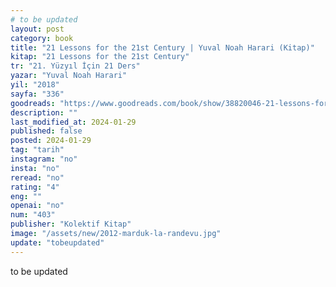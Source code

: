```yaml
---
# to be updated
layout: post
category: book
title: "21 Lessons for the 21st Century | Yuval Noah Harari (Kitap)"
kitap: "21 Lessons for the 21st Century"
tr: "21. Yüzyıl İçin 21 Ders"
yazar: "Yuval Noah Harari"
yil: "2018"
sayfa: "336"
goodreads: "https://www.goodreads.com/book/show/38820046-21-lessons-for-the-21st-century"
description: ""
last_modified_at: 2024-01-29
published: false
posted: 2024-01-29
tag: "tarih"
instagram: "no"
insta: "no"
reread: "no"
rating: "4"
eng: ""
openai: "no"
num: "403"
publisher: "Kolektif Kitap"
image: "/assets/new/2012-marduk-la-randevu.jpg"
update: "tobeupdated"
---
```


to be updated
